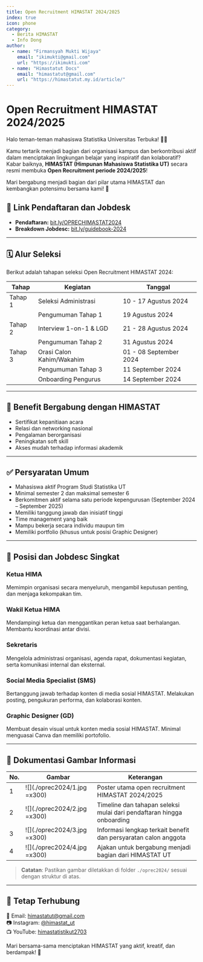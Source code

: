 ```yaml
---
title: Open Recruitment HIMASTAT 2024/2025
index: true
icon: phone
category:
  - Berita HIMASTAT
  - Info Dong
author:
  - name: "Firmansyah Mukti Wijaya"
    email: "ikimukti@gmail.com"
    url: "https://ikimukti.com"
  - name: "Himastatut Docs"
    email: "himastatut@gmail.com"
    url: "https://himastatut.my.id/article/"
---
```


# Open Recruitment HIMASTAT 2024/2025

Halo teman-teman mahasiswa Statistika Universitas Terbuka! 👋🏼

Kamu tertarik menjadi bagian dari organisasi kampus dan berkontribusi aktif dalam menciptakan lingkungan belajar yang inspiratif dan kolaboratif? Kabar baiknya, **HIMASTAT (Himpunan Mahasiswa Statistika UT)** secara resmi membuka **Open Recruitment periode 2024/2025**!

Mari bergabung menjadi bagian dari pilar utama HIMASTAT dan kembangkan potensimu bersama kami! 🎉

## 📌 Link Pendaftaran dan Jobdesk

- **Pendaftaran:** [bit.ly/OPRECHIMASTAT2024](https://bit.ly/OPRECHIMASTAT2024)
- **Breakdown Jobdesc:** [bit.ly/guidebook-2024](https://bit.ly/guidebook-2024)

---

## 🗓️ Alur Seleksi

Berikut adalah tahapan seleksi Open Recruitment HIMASTAT 2024:

| Tahap     | Kegiatan                             | Tanggal                 |
|-----------|--------------------------------------|-------------------------|
| Tahap 1   | Seleksi Administrasi                 | 10 - 17 Agustus 2024   |
|           | Pengumuman Tahap 1                   | 19 Agustus 2024        |
| Tahap 2   | Interview 1-on-1 & LGD               | 21 - 28 Agustus 2024   |
|           | Pengumuman Tahap 2                   | 31 Agustus 2024        |
| Tahap 3   | Orasi Calon Kahim/Wakahim            | 01 - 08 September 2024 |
|           | Pengumuman Tahap 3                   | 11 September 2024      |
|           | Onboarding Pengurus                  | 14 September 2024      |

---

## 🎁 Benefit Bergabung dengan HIMASTAT

- Sertifikat kepanitiaan acara  
- Relasi dan networking nasional  
- Pengalaman berorganisasi  
- Peningkatan soft skill  
- Akses mudah terhadap informasi akademik  

---

## ✅ Persyaratan Umum

- Mahasiswa aktif Program Studi Statistika UT  
- Minimal semester 2 dan maksimal semester 6  
- Berkomitmen aktif selama satu periode kepengurusan (September 2024 – September 2025)  
- Memiliki tanggung jawab dan inisiatif tinggi  
- Time management yang baik  
- Mampu bekerja secara individu maupun tim  
- Memiliki portfolio (khusus untuk posisi Graphic Designer)  

---

## 🧩 Posisi dan Jobdesc Singkat

### Ketua HIMA  
Memimpin organisasi secara menyeluruh, mengambil keputusan penting, dan menjaga kekompakan tim.

### Wakil Ketua HIMA  
Mendampingi ketua dan menggantikan peran ketua saat berhalangan. Membantu koordinasi antar divisi.

### Sekretaris  
Mengelola administrasi organisasi, agenda rapat, dokumentasi kegiatan, serta komunikasi internal dan eksternal.

### Social Media Specialist (SMS)  
Bertanggung jawab terhadap konten di media sosial HIMASTAT. Melakukan posting, pengukuran performa, dan kolaborasi konten.

### Graphic Designer (GD)  
Membuat desain visual untuk konten media sosial HIMASTAT. Minimal menguasai Canva dan memiliki portofolio.

---

## 📸 Dokumentasi Gambar Informasi

| No. | Gambar | Keterangan |
|-----|--------|------------|
| 1 | ![](./oprec2024/1.jpg =x300) | Poster utama open recruitment HIMASTAT 2024/2025 |
| 2 | ![](./oprec2024/2.jpg =x300) | Timeline dan tahapan seleksi mulai dari pendaftaran hingga onboarding |
| 3 | ![](./oprec2024/3.jpg =x300) | Informasi lengkap terkait benefit dan persyaratan calon anggota |
| 4 | ![](./oprec2024/4.jpg =x300) | Ajakan untuk bergabung menjadi bagian dari HIMASTAT UT |

> **Catatan**: Pastikan gambar diletakkan di folder `./oprec2024/` sesuai dengan struktur di atas.

---

## 🔗 Tetap Terhubung

📧 Email: himastatut@gmail.com  
📷 Instagram: [@himastat_ut](https://instagram.com/himastat_ut)  
📺 YouTube: [himastatistikut2703](https://youtube.com/@himastatistikut2703)

Mari bersama-sama menciptakan HIMASTAT yang aktif, kreatif, dan berdampak! 💙


<GitContributors />
<GitChangelog />